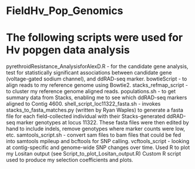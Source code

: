 # FieldHv_Pop_Genomics
# The following scripts were used for Hv popgen data analysis

pyrethroidResistance_AnalysisforAlexD.R - for the candidate gene analysis, test for statistically significant associations between candidate gene (voltage-gated sodium channel), and ddRAD-seq marker.
bowtieScript - to align reads to my reference genome using Bowtie2.
stacks_refmap_script - to cluster my reference genome aligned reads.
populations.sh - to get summary data from Stacks, enabling me to see which ddRAD-seq markers aligned to Contig 4600.
shell_script_loc11322_fasta.sh - invokes stacks_to_fasta_matches.py (written by Ryan Waples) to generate a fasta file for each field-collected individual with their Stacks-generated ddRAD-seq marker genotypes at locus 11322. These fasta files were then edited by hand to include indels, remove genotypes where marker counts were low, etc.
samtools_script.sh - convert sam files to bam files that could be fed into samtools mpileup and bcftools for SNP calling.
vcftools_script - looking at contig-specific and genome-wide SNP changes over time.
Used R to plot my Lositan output (see Script_to_plot_Lositan_output.R)
Custom R script used to produce my selection coefficients and plots.
